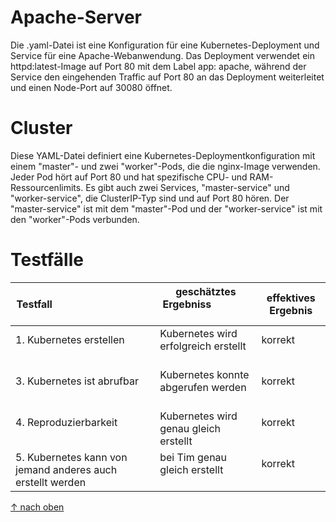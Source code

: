Apache-Server
===

Die .yaml-Datei ist eine Konfiguration für eine Kubernetes-Deployment und Service für eine Apache-Webanwendung. Das Deployment verwendet ein httpd:latest-Image auf Port 80 mit dem Label app: apache, während der Service den eingehenden Traffic auf Port 80 an das Deployment weiterleitet und einen Node-Port auf 30080 öffnet.

Cluster
===
Diese YAML-Datei definiert eine Kubernetes-Deploymentkonfiguration mit einem "master"- und zwei "worker"-Pods, die die nginx-Image verwenden. Jeder Pod hört auf Port 80 und hat spezifische CPU- und RAM-Ressourcenlimits. Es gibt auch zwei Services, "master-service" und "worker-service", die ClusterIP-Typ sind und auf Port 80 hören. Der "master-service" ist mit dem "master"-Pod und der "worker-service" ist mit den "worker"-Pods verbunden.

Testfälle
======
| Testfall                                                   | geschätztes Ergebniss                       | effektives Ergebnis |
| ---------------------------------------------------------- | ------------------------------------------- | ------------------- |
| 1. Kubernetes erstellen                                    | Kubernetes wird erfolgreich erstellt        | korrekt             |
| 3. Kubernetes ist abrufbar                                 | Kubernetes konnte abgerufen werden          | korrekt             |
| 4. Reproduzierbarkeit                                      | Kubernetes wird genau gleich erstellt       | korrekt             |
| 5. Kubernetes kann von jemand anderes auch erstellt werden | bei Tim genau gleich erstellt               | korrekt             |

[&uarr; nach oben](https://github.com/Luka-Petkovic/M300-Services/tree/main/M300_40-Kubernetes)